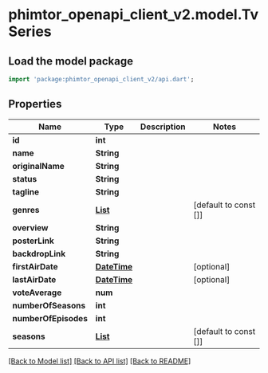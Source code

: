 # phimtor_openapi_client_v2.model.TvSeries

## Load the model package
```dart
import 'package:phimtor_openapi_client_v2/api.dart';
```

## Properties
Name | Type | Description | Notes
------------ | ------------- | ------------- | -------------
**id** | **int** |  | 
**name** | **String** |  | 
**originalName** | **String** |  | 
**status** | **String** |  | 
**tagline** | **String** |  | 
**genres** | [**List<Genre>**](Genre.md) |  | [default to const []]
**overview** | **String** |  | 
**posterLink** | **String** |  | 
**backdropLink** | **String** |  | 
**firstAirDate** | [**DateTime**](DateTime.md) |  | [optional] 
**lastAirDate** | [**DateTime**](DateTime.md) |  | [optional] 
**voteAverage** | **num** |  | 
**numberOfSeasons** | **int** |  | 
**numberOfEpisodes** | **int** |  | 
**seasons** | [**List<TvSeriesSeasonsInner>**](TvSeriesSeasonsInner.md) |  | [default to const []]

[[Back to Model list]](../README.md#documentation-for-models) [[Back to API list]](../README.md#documentation-for-api-endpoints) [[Back to README]](../README.md)


